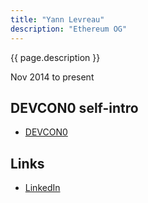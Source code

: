 ```yaml
---
title: "Yann Levreau"
description: "Ethereum OG"
---
```


{{ page.description }}

Nov 2014 to present

## DEVCON0 self-intro
- [DEVCON0](https://youtu.be/_BvvUlKDqp0?t=21m40s)

## Links
- [LinkedIn](https://www.linkedin.com/in/yann-levreau-31218891/)
